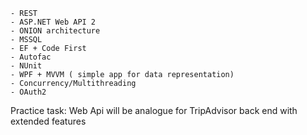     - REST
    - ASP.NET Web API 2
    - ONION architecture
    - MSSQL
    - EF + Code First
    - Autofac
    - NUnit
    - WPF + MVVM ( simple app for data representation)
    - Concurrency/Multithreading
    - OAuth2

Practice task: Web Api will be analogue for TripAdvisor back end with extended features